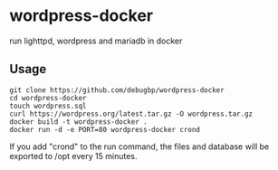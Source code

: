 # wordpress-docker
run lighttpd, wordpress and mariadb in docker

Usage
--------------

	git clone https://github.com/debugbp/wordpress-docker
	cd wordpress-docker
	touch wordpress.sql
	curl https://wordpress.org/latest.tar.gz -O wordpress.tar.gz
	docker build -t wordpress-docker .
	docker run -d -e PORT=80 wordpress-docker crond

If you add "crond" to the run command, the files and database will be exported to /opt every 15 minutes.
